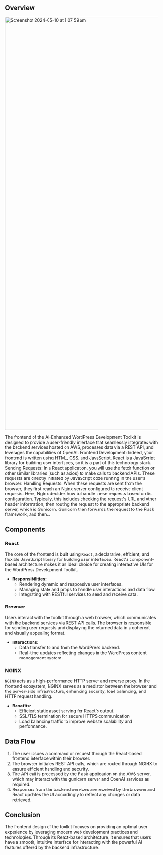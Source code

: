 
## Overview

<img width="1362" alt="Screenshot 2024-05-10 at 1 07 59 am" src="https://github.com/ZIYANGSONG2003/AI-Enhanced-WordPress-Development-Toolkit/assets/137986002/f84f27d9-9d4e-4ab7-9349-e79dcc6dbad4">




The frontend of the AI-Enhanced WordPress Development Toolkit is designed to provide a user-friendly interface that seamlessly integrates with the backend services hosted on AWS, processes data via a REST API, and leverages the capabilities of OpenAI.
Frontend Development: Indeed, your frontend is written using HTML, CSS, and JavaScript. React is a JavaScript library for building user interfaces, so it is a part of this technology stack.
Sending Requests: In a React application, you will use the fetch function or other similar libraries (such as axios) to make calls to backend APIs. These requests are directly initiated by JavaScript code running in the user's browser.
Handling Requests: When these requests are sent from the browser, they first reach an Nginx server configured to receive client requests. Here, Nginx decides how to handle these requests based on its configuration. Typically, this includes checking the request's URL and other header information, then routing the request to the appropriate backend server, which is Gunicorn. Gunicorn then forwards the request to the Flask framework, and then...


## Components

### React

The core of the frontend is built using `React`, a declarative, efficient, and flexible JavaScript library for building user interfaces. React's component-based architecture makes it an ideal choice for creating interactive UIs for the WordPress Development Toolkit.

- **Responsibilities:**
  - Rendering dynamic and responsive user interfaces.
  - Managing state and props to handle user interactions and data flow.
  - Integrating with RESTful services to send and receive data.

### Browser

Users interact with the toolkit through a web browser, which communicates with the backend services via REST API calls. The browser is responsible for sending user requests and displaying the returned data in a coherent and visually appealing format.

- **Interactions:**
  - Data transfer to and from the WordPress backend.
  - Real-time updates reflecting changes in the WordPress content management system.

### NGINX

`NGINX` acts as a high-performance HTTP server and reverse proxy. In the frontend ecosystem, NGINX serves as a mediator between the browser and the server-side infrastructure, enhancing security, load balancing, and HTTP request handling.

- **Benefits:**
  - Efficient static asset serving for React's output.
  - SSL/TLS termination for secure HTTPS communication.
  - Load balancing traffic to improve website scalability and performance.

## Data Flow

1. The user issues a command or request through the React-based frontend interface within their browser.
2. The browser initiates REST API calls, which are routed through NGINX to ensure efficient handling and security.
3. The API call is processed by the Flask application on the AWS server, which may interact with the gunicorn server and OpenAI services as required.
4. Responses from the backend services are received by the browser and React updates the UI accordingly to reflect any changes or data retrieved.


## Conclusion

The frontend design of the toolkit focuses on providing an optimal user experience by leveraging modern web development practices and technologies. Through its React-based architecture, it ensures that users have a smooth, intuitive interface for interacting with the powerful AI features offered by the backend infrastructure.
